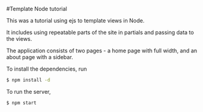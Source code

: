 #Template Node tutorial

This was a tutorial using ejs to template views in Node.

It includes using repeatable parts of the site in partials and passing data to the views.

The application consists of two pages - a home page with full width, and an about page with a sidebar.

To install the dependencies, run

```sh
$ npm install -d
``` 

To run the server,

```sh
$ npm start
``` 